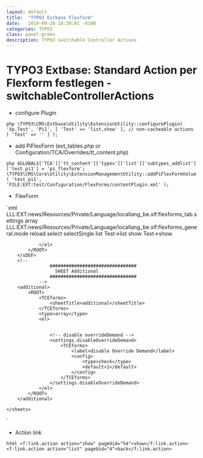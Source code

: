 ```yaml
---
layout: default
title:  "TYPO3 Extbase Flexform"
date:   2019-09-28 18:30:01 -0100
categories: TYPO3
class: panel-green
description: TYPO3 switchable Controller Actions
---
```

# TYPO3 Extbase: Standard Action per Flexform festlegen - switchableControllerActions

* configure Plugin

`php
\TYPO3\CMS\Extbase\Utility\ExtensionUtility::configurePlugin(
            'Xp.Test',
            'Pi1',
            [
                'Test' => 'list,show'
            ],
            // non-cacheable actions
            [
                'Test' => ''
            ]
        );
`

* add PiFlexForm (ext_tables.php or Configuration/TCA/Overrides/tt_content.php)

`php
$GLOBALS['TCA']['tt_content']['types']['list']['subtypes_addlist']['test_pi1'] = 'pi_flexform';
        \TYPO3\CMS\Core\Utility\ExtensionManagementUtility::addPiFlexFormValue(
            'test_pi1', 
            'FILE:EXT:test/Configuration/FlexForms/contentPlugin.xml'
        );
`

* FlexForm

`xml
<T3DataStructure>
	<sheets>
		<!--
			################################
			  SHEET General Settings
			################################
		-->
		<sDEF>
			<ROOT>
				<TCEforms>
					<sheetTitle>LLL:EXT:news/Resources/Private/Language/locallang_be.xlf:flexforms_tab.settings</sheetTitle>
				</TCEforms>
				<type>array</type>
				<el>
					<!-- View -->
					<switchableControllerActions>
						<TCEforms>
							<label>LLL:EXT:news/Resources/Private/Language/locallang_be.xlf:flexforms_general.mode</label>
							<onChange>reload</onChange>
							<config>
								<type>select</type>
								<!-- <itemsProcFunc>GeorgRinger\News\Hooks\ItemsProcFunc->user_switchableControllerActions</itemsProcFunc> -->
								<renderType>selectSingle</renderType>
								<items>
									<numIndex index="1">
										<numIndex index="0">list</numIndex>
										<numIndex index="1">Test->list</numIndex>
									</numIndex>
									<numIndex index="2">
										<numIndex index="0">show</numIndex>
										<numIndex index="1">Test->show</numIndex>
									</numIndex>
									</items>
							</config>
						</TCEforms>
					</switchableControllerActions>


				</el>
			</ROOT>
		</sDEF>
		<!--
					################################
					  SHEET Additional
					################################
				-->
		<additional>
			<ROOT>
				<TCEforms>
					<sheetTitle>additional</sheetTitle>
				</TCEforms>
				<type>array</type>
				<el>


					<!-- disable overrideDemand -->
					<settings.disableOverrideDemand>
						<TCEforms>
							<label>disable Override Demand</label>
							<config>
								<type>check</type>
								<default>1</default>
							</config>
						</TCEforms>
					</settings.disableOverrideDemand>
				</el>
			</ROOT>
		</additional>

	</sheets>
</T3DataStructure>

`
* Action link

`html
<f:link.action action="show" pageUid="54">show</f:link.action>
<f:link.action action="list" pageUid="4">back</f:link.action>
`



